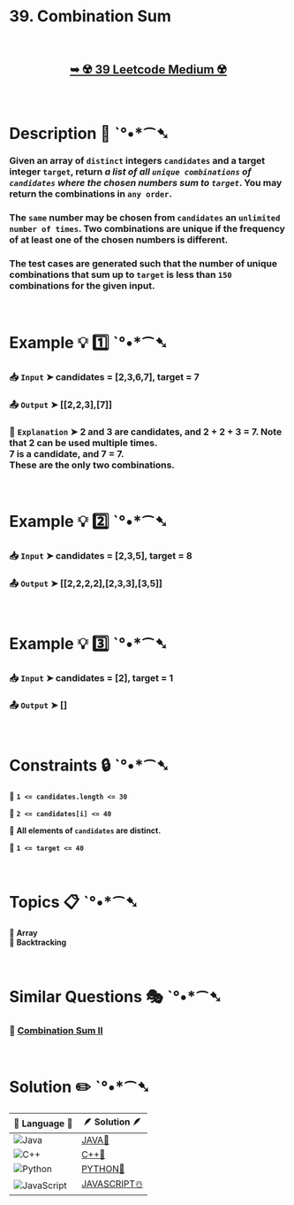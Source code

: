 # 39. Combination Sum

</br>

<h2 align="center"> 

<a href="https://leetcode.com/problems/combination-sum/description/"><strong>➥ ☢️ 39 Leetcode Medium ☢️ </strong></a>
</h2>

</br>

# Description 📜 ˋ°•*⁀➷

### Given an array of `distinct` integers `candidates` and a target integer `target`, return *a list of all `unique combinations` of `candidates` where the chosen numbers sum to `target`*. You may return the combinations in `any order`.

### The `same` number may be chosen from `candidates` an `unlimited number of times`. Two combinations are unique if the frequency of at least one of the chosen numbers is different.

### The test cases are generated such that the number of unique combinations that sum up to `target` is less than `150` combinations for the given input.

</br>

# Example 💡 1️⃣ ˋ°•*⁀➷

  ### 📥 `Input`  ➤  candidates = [2,3,6,7], target = 7

  ### 📤 `Output`  ➤ [[2,2,3],[7]]

  ### 🔦 `Explanation`  ➤ 2 and 3 are candidates, and 2 + 2 + 3 = 7. Note that 2 can be used multiple times.</br> 7 is a candidate, and 7 = 7.</br> These are the only two combinations.

</br>

# Example 💡 2️⃣ ˋ°•*⁀➷

  ### 📥 `Input` ➤ candidates = [2,3,5], target = 8

  ### 📤 `Output`  ➤ [[2,2,2,2],[2,3,3],[3,5]]


</br>

# Example 💡 3️⃣ ˋ°•*⁀➷

  ### 📥 `Input` ➤ candidates = [2], target = 1

  ### 📤 `Output`  ➤  []

</br>

# Constraints 🔒 ˋ°•*⁀➷

🔹 **`1 <= candidates.length <= 30`** </br>

🔹 **`2 <= candidates[i] <= 40`** </br>

🔹 **All elements of `candidates` are distinct.** </br>

🔹 **`1 <= target <= 40`** </br>

</br>

# Topics 📋 ˋ°•*⁀➷

🔸 **Array**  </br>
🔸 **Backtracking**  </br>

</br>

# Similar Questions 🎭 ˋ°•*⁀➷

### 💎 [Combination Sum II](https://github.com/Prakhar-002/LEETCODE/tree/main/%F0%9F%93%9C%20Daily%20Challange%20%F0%9F%92%A1/08%20August%20%F0%9F%8F%B5%EF%B8%8F%202024/13%20-%2008%20-%202024%20---%2040.%20Combination%20Sum%20II%20%E2%98%83%EF%B8%8F%20%F0%9F%8D%81%20%F0%9F%8D%B0%20%F0%9F%8E%B2)


</br>

# Solution ✏️ ˋ°•*⁀➷

| 📒 Language 📒  | 🪶 Solution 🪶 |
| ------------- | ------------- |
|  ![Java](https://img.shields.io/badge/java-%23ED8B00.svg?style=for-the-badge&logo=openjdk&logoColor=white)  | [JAVA🍁]() |
|  ![C++](https://img.shields.io/badge/c++-%2300599C.svg?style=for-the-badge&logo=c%2B%2B&logoColor=white)  | [C++🎲]()  |
|  ![Python](https://img.shields.io/badge/python-3670A0?style=for-the-badge&logo=python&logoColor=ffdd54)    | [PYTHON🍰]() |
| ![JavaScript](https://img.shields.io/badge/javascript-%23323330.svg?style=for-the-badge&logo=javascript&logoColor=%23F7DF1E)   | [JAVASCRIPT☃️]() |

